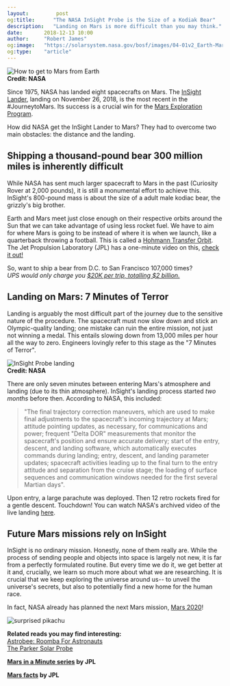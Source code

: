 ```yaml
---
layout:         post
og:title:      "The NASA InSight Probe is the Size of a Kodiak Bear"
description:   "Landing on Mars is more difficult than you may think."
date:       2018-12-13 10:00
author:     "Robert James"
og:image:   "https://solarsystem.nasa.gov/bosf/images/04-01v2_Earth-Mars-Trans-Orb_800x420.jpg"
og:type:    "article"
---
```


![How to get to Mars from Earth](https://solarsystem.nasa.gov/bosf/images/04-01v2_Earth-Mars-Trans-Orb_800x420.jpg)  
**Credit: NASA**

Since 1975, NASA has landed eight spacecrafts on Mars. The [InSight Lander](https://mars.nasa.gov/insight/), landing on November 26, 2018, is the most recent in the #JourneytoMars. Its success is a crucial win for the [Mars Exploration Program](https://mars.nasa.gov/).  
  
How did NASA get the InSight Lander to Mars? They had to overcome two main obstacles: the distance and the landing.  
  
## Shipping a thousand-pound bear 300 million miles is inherently difficult

While NASA has sent much larger spacecraft to Mars in the past (Curiosity Rover at 2,000 pounds), it is still a monumental effort to achieve this. InSight's 800-pound mass is about the size of a adult male kodiac bear, the grizzly's big brother.  
  
Earth and Mars meet just close enough on their respective orbits around the Sun that we can take advantage of using less rocket fuel. We have to aim for where Mars is going to be instead of where it is when we launch, like a quarterback throwing a football. This is called a [Hohmann Transfer Orbit](https://solarsystem.nasa.gov/basics/chapter4-1/). The Jet Propulsion Laboratory (JPL) has a one-minute video on this, [check it out!](https://www.jpl.nasa.gov/edu/learn/video/mars-in-a-minute-how-do-you-get-to-mars/)  
  
So, want to ship a bear from D.C. to San Francisco 107,000 times?  
*UPS would only charge you [$20K per trip, totalling $2 billion.](https://i.imgur.com/YD8LgtZ.png)*

## Landing on Mars: 7 Minutes of Terror
  
Landing is arguably the most difficult part of the journey due to the sensitive nature of the procedure. The spacecraft must now slow down and stick an Olympic-quality landing; one mistake can ruin the entire mission, not just not winning a medal. This entails slowing down from 13,000 miles per hour all the way to zero. Engineers lovingly refer to this stage as the "7 Minutes of Terror".

![InSight Probe landing](https://mars.nasa.gov/images/PIA14839-full2.jpg)  
**Credit: NASA**  

There are only seven minutes between entering Mars's atmosphere and landing (due to its thin atmosphere). InSight's landing process started *two months* before then. According to NASA, this included:  

>"The final trajectory correction maneuvers, which are used to make final adjustments to the spacecraft's incoming trajectory at Mars; attitude pointing updates, as necessary, for communications and power; frequent "Delta DOR" measurements that monitor the spacecraft's position and ensure accurate delivery; start of the entry, descent, and landing software, which automatically executes commands during landing; entry, descent, and landing parameter updates; spacecraft activities leading up to the final turn to the entry attitude and separation from the cruise stage; the loading of surface sequences and communication windows needed for the first several Martian days".

Upon entry, a large parachute was deployed. Then 12 retro rockets fired for a gentle descent. Touchdown! You can watch NASA's archived video of the live landing [here](https://mars.nasa.gov/resources/22160/mission-control-live-nasa-insight-mars-landing/?site=insight).  
  
## Future Mars missions rely on InSight

InSight is no ordinary mission. Honestly, none of them really are. While the process of sending people and objects into space is largely not new, it is far from a perfectly formulated routine. But every time we do it, we get better at it and, crucially, we learn so much more about what we are researching. It is crucial that we keep exploring the universe around us-- to unveil the universe's secrets, but also to potentially find a new home for the human race.
  
In fact, NASA already has planned the next Mars mission, [Mars 2020](https://mars.nasa.gov/mars2020/mission/overview/)!  
  
![surprised pikachu](https://www.dailydot.com/wp-content/uploads/2018/10/pikachu_surprised_meme-e1540570767482.png) 

**Related reads you may find interesting:**  
[Astrobee: Roomba For Astronauts](https://inspiredspace.blog/Astrobee-Roomba-for-Astronauts.html)  
[The Parker Solar Probe](https://inspiredspace.blog/Parker-Solar-Probe.html)  
  
**[Mars in a Minute series](https://www.jpl.nasa.gov/video/?search=mars+in+a+minute&video_category=&video_destinations=#submit) by JPL**  
  
**[Mars facts](https://marsmobile.jpl.nasa.gov/allaboutmars/facts/#?c=inspace&s=distance) by JPL**

<!-- ### Sources:

https://www.nasa.gov/mission_pages/mars-pathfinder  
https://www.jpl.nasa.gov/edu/learn/video/mars-in-a-minute-how-do-you-land-on-mars/  
https://marsmobile.jpl.nasa.gov/programmissions/missions/log/  
https://www.nasa.gov/vision/universe/solarsystem/mars_challenges.html  
https://mars.nasa.gov/resources/22160/mission-control-live-nasa-insight-mars-landing/?site=insight  
https://www.space.com/24701-how-long-does-it-take-to-get-to-mars.html
https://www.space.com/16878-mars-rover-landing-sky-crane-guide.html  
https://www.jpl.nasa.gov/edu/learn/video/mars-in-a-minute-how-do-you-get-to-mars/  
https://marsmobile.jpl.nasa.gov/allaboutmars/facts/#?c=inspace&s=distance  
https://solarsystem.nasa.gov/basics/chapter4-1/

-->
